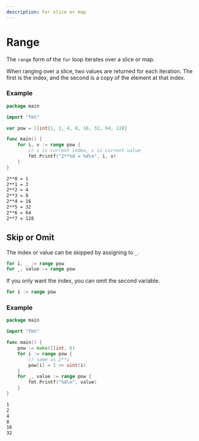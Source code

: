```yaml
---
description: For slice or map
---
```

# Range

The `range` form of the `for` loop iterates over a slice or map.

When ranging over a slice, two values are returned for each iteration. The first is the index, and the second is a copy of the element at that index.

### Example

```go
package main

import "fmt"

var pow = []int{1, 2, 4, 8, 16, 32, 64, 128}

func main() {
	for i, v := range pow {
		// i is current index, v is current value
		fmt.Printf("2**%d = %d\n", i, v)
	}
}
```

```bash
2**0 = 1
2**1 = 2
2**2 = 4
2**3 = 8
2**4 = 16
2**5 = 32
2**6 = 64
2**7 = 128
```

## Skip or Omit

The index or value can be skipped by assigning to `_`.

```go
for i, _ := range pow
for _, value := range pow
```

If you only want the index, you can omit the second variable.

```go
for i := range pow
```

### Example

```go
package main

import "fmt"

func main() {
    pow := make([]int, 6)
    for i := range pow {
        // same as 2**i
        pow[i] = 1 << uint(i)
    }
    for _, value := range pow {
        fmt.Printf("%d\n", value)
    }
}
```

```bash
1
2
4
8
16
32
```
